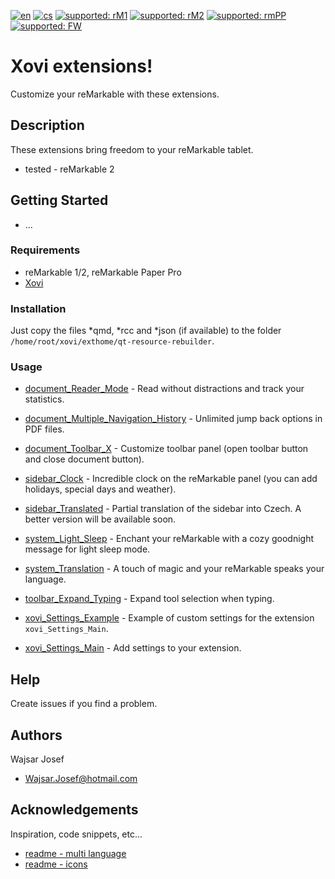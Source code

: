 [![en](https://img.shields.io/badge/lang-en-red.svg)](https://github.com/PepikVaio/reMarkable_Xovi_Extensions)
[![cs](https://img.shields.io/badge/lang-cs-springgreen.svg)](https://github.com/PepikVaio/reMarkable_Xovi_Extensions/blob/main/.language_cs/README.cs.md)
[![supported: rM1](https://img.shields.io/badge/rM1-supported-green)](https://remarkable.com/store/remarkable)
[![supported: rM2](https://img.shields.io/badge/rM2-supported-green)](https://remarkable.com/store/remarkable-2)
[![supported: rmPP](https://img.shields.io/badge/rmPP-supported-blue)](https://remarkable.com/store/remarkable-paper/pro)
[![supported: FW](https://img.shields.io/badge/fw_3.xx-supported-green)]()


# Xovi extensions!
Customize your reMarkable with these extensions.


## Description
These extensions bring freedom to your reMarkable tablet.
* tested - reMarkable 2


## Getting Started
* ...


### Requirements
* reMarkable 1/2, reMarkable Paper Pro
* [Xovi](https://github.com/asivery/xovi)


### Installation
Just copy the files *qmd, *rcc and *json (if available) to the folder ``` /home/root/xovi/exthome/qt-resource-rebuilder ```.


### Usage
* [document_Reader_Mode](https://github.com/PepikVaio/reMarkable_Xovi_Extensions/tree/main/document_Reader_Mode) - Read without distractions and track your statistics.
* [document_Multiple_Navigation_History](https://github.com/PepikVaio/reMarkable_Xovi_Extensions/tree/main/document_Multiple_Navigation_History) - Unlimited jump back options in PDF files.
* [document_Toolbar_X](https://github.com/PepikVaio/reMarkable_Xovi_Extensions/tree/main/document_Toolbar_X) - Customize toolbar panel (open toolbar button and close document button).

* [sidebar_Clock](https://github.com/PepikVaio/reMarkable_Xovi_Extensions/tree/main/sidebar_Clock) - Incredible clock on the reMarkable panel (you can add holidays, special days and weather).
* [sidebar_Translated](https://github.com/PepikVaio/reMarkable_Xovi_Extensions/tree/main/sidebar_Translated) - Partial translation of the sidebar into Czech. A better version will be available soon.

* [system_Light_Sleep](https://github.com/PepikVaio/reMarkable_Xovi_Extensions/tree/main/system_Light_Sleep) - Enchant your reMarkable with a cozy goodnight message for light sleep mode.
* [system_Translation](https://github.com/PepikVaio/reMarkable_Xovi_Extensions/tree/main/system_Translation) - A touch of magic and your reMarkable speaks your language.

* [toolbar_Expand_Typing](https://github.com/PepikVaio/reMarkable_Xovi_Extensions/tree/main/toolbar_Expand_Typing) - Expand tool selection when typing.

* [xovi_Settings_Example](https://github.com/PepikVaio/reMarkable_Xovi_Extensions/tree/main/xovi_Settings_Example) - Example of custom settings for the extension ``` xovi_Settings_Main ```.
* [xovi_Settings_Main](https://github.com/PepikVaio/reMarkable_Xovi_Extensions/tree/main/xovi_Settings_Main) - Add settings to your extension.


## Help
Create issues if you find a problem.


## Authors
Wajsar Josef
* Wajsar.Josef@hotmail.com


## Acknowledgements
Inspiration, code snippets, etc...
* [readme - multi language](https://github.com/jonatasemidio/multilanguage-readme-pattern)
* [readme - icons](https://shields.io/)
